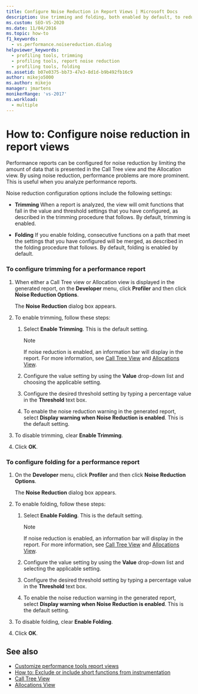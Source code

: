 ```yaml
---
title: Configure Noise Reduction in Report Views | Microsoft Docs
description: Use trimming and folding, both enabled by default, to reduce noise and make performance problems more prominent in your reports.
ms.custom: SEO-VS-2020
ms.date: 11/04/2016
ms.topic: how-to
f1_keywords: 
  - vs.performance.noisereduction.dialog
helpviewer_keywords: 
  - profiling tools, trimming
  - profiling tools, report noise reduction
  - profiling tools, folding
ms.assetid: b07e0375-bb73-47e3-8d1d-b9b492fb16c9
author: mikejo5000
ms.author: mikejo
manager: jmartens
monikerRange: 'vs-2017'
ms.workload: 
  - multiple
---
```

# How to: Configure noise reduction in report views
Performance reports can be configured for noise reduction by limiting the amount of data that is presented in the Call Tree view and the Allocation view. By using noise reduction, performance problems are more prominent. This is useful when you analyze performance reports.

 Noise reduction configuration options include the following settings:

- **Trimming** When a report is analyzed, the view will omit functions that fall in the value and threshold settings that you have configured, as described in the trimming procedure that follows. By default, trimming is enabled.

- **Folding** If you enable folding, consecutive functions on a path that meet the settings that you have configured will be merged, as described in the folding procedure that follows. By default, folding is enabled by default.

### To configure trimming for a performance report

1. When either a Call Tree view or Allocation view is displayed in the generated report, on the **Developer** menu, click **Profiler** and then click **Noise Reduction Options**.

     The **Noise Reduction** dialog box appears.

2. To enable trimming, follow these steps:

    1. Select **Enable Trimming**. This is the default setting.

        > [!NOTE]
        > If noise reduction is enabled, an information bar will display in the report. For more information, see [Call Tree View](../profiling/call-tree-view.md) and [Allocations View](../profiling/dotnet-memory-allocations-view.md).

    2. Configure the value setting by using the **Value** drop-down list and choosing the applicable setting.

    3. Configure the desired threshold setting by typing a percentage value in the **Threshold** text box.

    4. To enable the noise reduction warning in the generated report, select **Display warning when Noise Reduction is enabled**. This is the default setting.

3. To disable trimming, clear **Enable Trimming**.

4. Click **OK**.

### To configure folding for a performance report

1. On the **Developer** menu, click **Profiler** and then click **Noise Reduction Options**.

     The **Noise Reduction** dialog box appears.

2. To enable folding, follow these steps:

    1. Select **Enable Folding**. This is the default setting.

        > [!NOTE]
        > If noise reduction is enabled, an information bar will display in the report. For more information, see [Call Tree View](../profiling/call-tree-view.md) and [Allocations View](../profiling/dotnet-memory-allocations-view.md).

    2. Configure the value setting by using the **Value** drop-down list and selecting the applicable setting.

    3. Configure the desired threshold setting by typing a percentage value in the **Threshold** text box.

    4. To enable the noise reduction warning in the generated report, select **Display warning when Noise Reduction is enabled**. This is the default setting.

3. To disable folding, clear **Enable Folding**.

4. Click **OK**.

## See also
- [Customize performance tools report views](../profiling/customizing-performance-tools-report-views.md)
- [How to: Exclude or include short functions from instrumentation](../profiling/how-to-exclude-or-include-short-functions-from-instrumentation.md)
- [Call Tree View](../profiling/call-tree-view.md)
- [Allocations View](../profiling/dotnet-memory-allocations-view.md)
